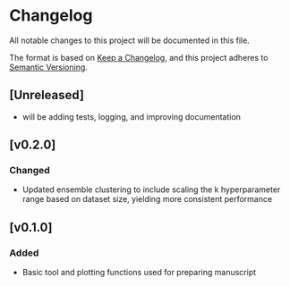 # Changelog

All notable changes to this project will be documented in this file.

The format is based on [Keep a Changelog][],
and this project adheres to [Semantic Versioning][].

[keep a changelog]: https://keepachangelog.com/en/1.0.0/
[semantic versioning]: https://semver.org/spec/v2.0.0.html

## [Unreleased]

-   will be adding tests, logging, and improving documentation

## [v0.2.0]

### Changed

-   Updated ensemble clustering to include scaling the k hyperparameter range based on dataset size, yielding more consistent performance

## [v0.1.0]

### Added

-   Basic tool and plotting functions used for preparing manuscript
